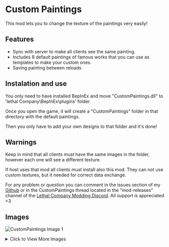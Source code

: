 # Custom Paintings

This mod lets you to change the texture of the paintings very easily!

## Features

- Sync with server to make all clients see the same painting.
- Includes 8 default paintings of famous works that you can use as templates to make your custom ones.
- Saving painting between reloads

## Instalation and use

You only need to have installed BepInEx and move "CustomPaintings.dll" to 'lethal Company\\BepInEx\\plugins' folder.

Once you open the game, it will create a "CustomPaintings" folder in that directory with the default paintings.

Then you only have to add your own designs to that folder and it's done!

## Warnings

Keep in mind that all clients must have the same images in the folder, however each one will see a different texture.

If host uses that mod all clients must install also this mod. They can not use custom textures, but it needed for correct data exchange.

For any problem or question you can comment in the issues section of my [Github](https://github.com/BoniatoRelleno/Ganimedes) or in the CustomPaintings thread located in the "mod-releases" channel of the [Lethal Company Modding Discord](https://discord.gg/6ds27tH8). All support is appreciated <3

## Images

![CustomPaintings Image 1](https://i.imgur.com/7fElpBi.png)

<details>
  <summary>Click to View More Images</summary>

  ![CustomPaintings Image 2](https://i.imgur.com/YZouRPN.png)

  ![CustomPaintings Image 3](https://i.imgur.com/2mzEgUh.png)

  ![CustomPaintings Image 4](https://i.imgur.com/DgN9duW.png)

</details>

